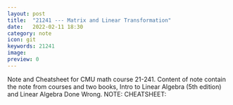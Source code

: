 ```yaml
---
layout: post
title:  "21241 --- Matrix and Linear Transformation"
date:   2022-02-11 18:30
category: note
icon: git
keywords: 21241
image: 
preview: 0
---
```

Note and Cheatsheet for CMU math course 21-241. 
Content of note contain the note from courses and two books, Intro to Linear Algebra (5th edition) and Linear Algebra Done Wrong.
NOTE:
<object data="https://yifansu1301.github.io/assets/pdf/21241.pdf" width="1000" height="1000" type="application/pdf"></object>
CHEATSHEET:
<object data="https://yifansu1301.github.io/assets/pdf/21241Cheatsheet.pdf" type="application/pdf"></object>
